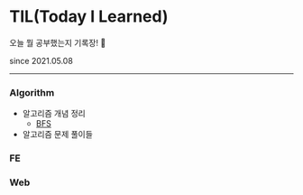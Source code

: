 # TIL(Today I Learned)
오늘 뭘 공부했는지 기록장! 🎒

since 2021.05.08

<hr/>


### Algorithm
  - 알고리즘 개념 정리
    - [BFS](https://github.com/Choozii/TIL/blob/master/Algorithm/%EC%9D%B4%EA%B2%83%EC%9D%B4%EC%BD%94%EB%94%A9%ED%85%8C%EC%8A%A4%ED%8A%B8%EB%8B%A4/BFS.md)
  - 알고리즘 문제 풀이들
### FE
 
### Web
